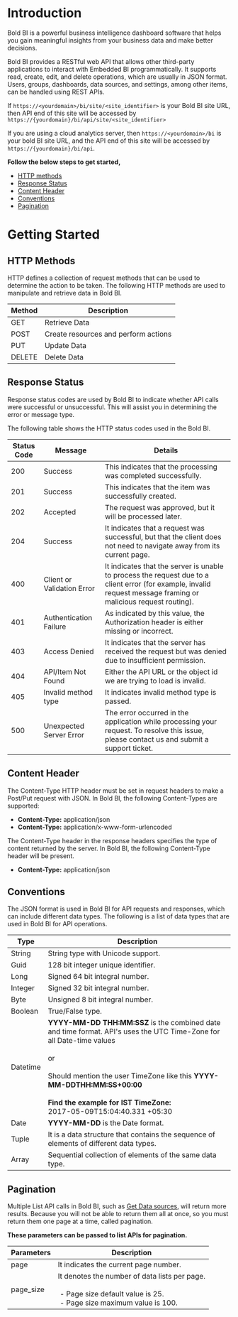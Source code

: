 # Introduction
Bold BI is a powerful business intelligence dashboard software that helps you gain meaningful insights from your business data and make better decisions.

Bold BI provides a RESTful web API that allows other third-party applications to interact with Embedded BI programmatically. It supports read, create, edit, and delete operations, which are usually in JSON format. Users, groups, dashboards, data sources, and settings, among other items, can be handled using REST APIs.

If `https://<yourdomain>/bi/site/<site_identifier>` is your Bold BI site URL, then API end of this site will be accessed by `https://{yourdomain}/bi/api/site/<site_identifier>`

If you are using a cloud analytics server, then `https://<yourdomain>/bi` is your bold BI site URL, and the API end of this site will be accessed by `https://{yourdomain}/bi/api`.

**Follow the below steps to get started,**
- [HTTP methods](#section/Getting-Started/HTTP-Methods)
- [Response Status](#section/Getting-Started/Response-Status)
- [Content Header](#section/Getting-Started/Content-Header)
- [Conventions](#section/Getting-Started/Conventions)
- [Pagination](#section/Getting-Started/Pagination)

# Getting Started
## HTTP Methods
HTTP defines a collection of request methods that can be used to determine the action to be taken. The following HTTP methods are used to manipulate and retrieve data in Bold BI.

|    Method    |      Description                     |
| ------------ | ------------------------------------ |
| GET          |  Retrieve Data                       |
| POST         |  Create resources and perform actions|
| PUT          |  Update Data                         |
| DELETE       |  Delete Data                         |


## Response Status
Response status codes are used by Bold BI to indicate whether API calls were successful or unsuccessful. This will assist you in determining the error or message type.

The following table shows the HTTP status codes used in the Bold BI.

| **Status Code** | **Message**                | **Details**                                                                                                                                                      |
| --------------- | -------------------------- | -----------------------------------------------------------------------------------------------------------------------------------------------------------------|
| 200             | Success                    | This indicates that the processing was completed successfully.                                                                                                   |
| 201             | Success                    | This indicates that the item was successfully created.                                                                                                           |
| 202             | Accepted                   | The request was approved, but it will be processed later.                                                                                                        |
| 204             | Success                    | It indicates that a request was successful, but that the client does not need to navigate away from its current page.                                            |
| 400             | Client or Validation Error | It indicates that the server is unable to process the request due to a client error (for example, invalid request message framing or malicious request routing). |
| 401             | Authentication Failure     | As indicated by this value, the Authorization header is either missing or incorrect.                                                                             |
| 403             | Access Denied              | It indicates that the server has received the request but was denied due to insufficient permission.                                                             |
| 404             | API/Item Not Found         | Either the API URL or the object id we are trying to load is invalid.                                                                                            |
| 405             | Invalid method type        | It indicates invalid method type is passed.                                                                                                                      |
| 500             | Unexpected Server Error    | The error occurred in the application while processing your request. To resolve this issue, please contact us and submit a support ticket.                       |

## Content Header
The Content-Type HTTP header must be set in request headers to make a Post/Put request with JSON. In Bold BI, the following Content-Types are supported:

 - **Content-Type:** application/json
 - **Content-Type:** application/x-www-form-urlencoded


The Content-Type header in the response headers specifies the type of content returned by the server. In Bold BI, the following Content-Type header will be present.

 - **Content-Type:** application/json

## Conventions
The JSON format is used in Bold BI for API requests and responses, which can include different data types. The following is a list of data types that are used in Bold BI for API operations.

| **Type** | **Description** |
| --------- | -----------------|
| String    | String type with Unicode support.     |
| Guid      | 128 bit integer unique identifier.    |
| Long      | Signed 64 bit integral number.        |
| Integer   | Signed 32 bit integral number.        |
| Byte      | Unsigned 8 bit integral number.       |
| Boolean   | True/False type.                      |
| Datetime  | **YYYY-MM-DD THH:MM:SSZ** is the combined date and time format. API's uses the UTC Time-Zone for all Date-time values<br><br>or <br> <br> Should mention the user TimeZone like this **YYYY-MM-DDTHH:MM:SS+00:00**<br><br>**Find the example for IST TimeZone:** <br>2017-05-09T15:04:40.331 +05:30 |
| Date      | **YYYY-MM-DD** is the Date format.    |
| Tuple     | It is a data structure that contains the sequence of elements of different data types. |
| Array     | Sequential collection of elements of the same data type. |

## Pagination
Multiple List API calls in Bold BI, such as [Get Data sources](../../v5.0/api-reference/#operation/DataSource_GetDataSources), will return more results. Because you will not be able to return them all at once, so you must return them one page at a time, called pagination.

**These parameters can be passed to list APIs for pagination.**

| Parameters | Description           |
| ---------- | --------------------- |
| page       | It indicates the current page number. |
| page_size  | It denotes the number of data lists per page.<br><br> - Page size default value is 25. <br> - Page size maximum value is 100. |